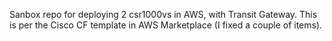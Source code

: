 Sanbox repo for deploying 2 csr1000vs in AWS, with Transit Gateway. 
This is per the Cisco CF template in AWS Marketplace (I fixed a couple of items). 

